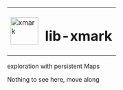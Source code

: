 
<table>
  <tr>
    <td>
      <img alt="xmark" height="64" src="https://cdn.rawgit.com/rrbit-org/lib-xmark/master/project/media/xmark.svg">
    </td>
    <td>
      <h1>lib-xmark</h1>
    </td>
  </tr>
</table>


exploration with persistent Maps

Nothing to see here, move along
